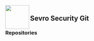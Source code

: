 <a href ="https://sevrosecurity.com">
  <img src="https://sevrosecurity.com/wp-content/uploads/2019/09/ss_icon.png"
    align="left" height=75 length=75 />
    </a>

## Sevro Security Git

### Repositories
